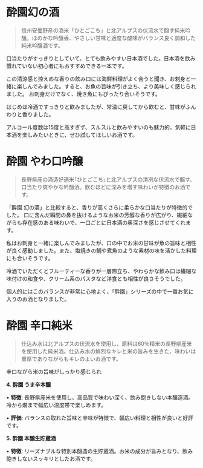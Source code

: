 # 酔園幻の酒

> 信州安曇野産の酒米「ひとごこち」と北アルプスの伏流水で醸す純米吟醸。ほのかな吟醸香、やさしい甘味と適度な酸味がバランス良く調和した純米吟醸酒です。

口当たりがすっきりとしていて、とても飲みやすい日本酒でした。日本酒を飲み慣れていない初心者にもおすすめできる一本です。

この清涼感と控えめな香りの飲み口には海鮮料理がよく合うと聞き、お刺身と一緒に楽しんでみました。すると、お魚の旨味が引き立ち、より美味しく感じられました。
お刺身だけでなく、焼き魚にもぴったり合いそうです。

はじめは冷酒ですっきりと飲みましたが、常温に戻してから飲むと、甘味がふんわりと香りました。

アルコール度数は15度と高すぎず、スルスルと飲みやすいのも魅力的。気軽に日本酒を楽しみたいときに、ぜひ試してほしいお酒です。

# 酔園 やわ口吟醸
> 長野県産の酒造好適米｢ひとごこち｣と北アルプスの清冽な伏流水で醸す、口当たり爽やかな吟醸酒。飲むほどに深みを増す味わいが特徴のお酒です。

「酔園 幻の酒」と比較すると、香りが高くさらに柔らかな口当たりが特徴的でした。
口に含んだ瞬間の鼻を抜けるようなお米の芳醇な香りが広がり、繊細ながらも存在感のある味わいで、一口ごとに日本酒の奥深さを感じさせてくれます。

私はお刺身と一緒に楽しんでみましたが、口の中でお米の甘味が魚の旨味と相性が良く感動しました。また、塩焼きの鯛や煮魚のような素材の味を活かした料理にも合いそうです。

冷酒でいただくとフルーティーな香りが一層際立ち、やわらかな飲み口は繊細な味付けの和食や、クリーム系のパスタなど洋食とも相性が良さそうでした。

個人的にはこのバランスが非常に心地よく、「酔園」シリーズの中で一番お気に入りのお酒となりました。
 

# 酔園 辛口純米
>   仕込み水は北アルプスの伏流水を使用し、原料は60％精米の長野県産米を使用した純米酒。仕込み水の鮮烈なキレと米の旨みを生きた、味わいは重厚でありながらもキレのよいお酒です。

辛口ながら米の旨味がしっかり感じられ

  

**4. 酔園 うま辛本醸**

• **特徴**: 長野県産米を使用し、高品質で味わい深く、飲み飽きしない本醸造酒。冷から燗まで幅広い温度帯で楽しめます。 

• **評価**: バランスの取れた旨味と辛味が特徴で、幅広い料理と相性が良いと好評です。

  

**5. 酔園 本醸生貯蔵酒**

• **特徴**: リーズナブルな特別本醸造の生貯蔵酒。お米の成分が旨みとなり、飲み飽きしないスッキリとしたお酒です。